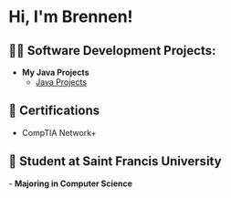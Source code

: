 <h1>Hi, I'm Brennen!</h1>

<h2>👨‍💻 Software Development Projects:</h2>

- <b>My Java Projects</b>
  - [Java Projects](https://github.com/joshmadakor1/Algorithms-Practice)
    
<h2>📄 Certifications</h2>

- CompTIA Network+

<h2>🏫 Student at Saint Francis University</h2>
- <b>Majoring in Computer Science</b>
